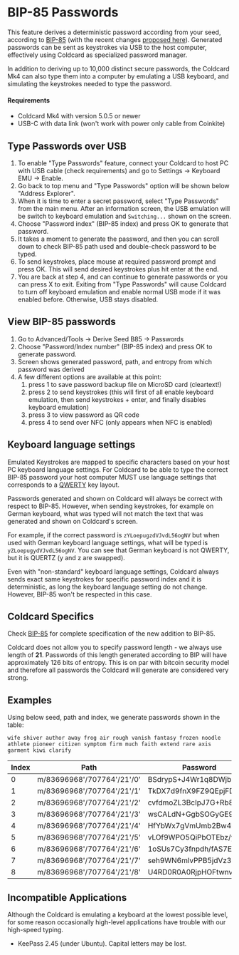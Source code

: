 # BIP-85 Passwords

This feature derives a deterministic password according from your seed,
according to [BIP-85](https://github.com/bitcoin/bips/blob/master/bip-0085.mediawiki)
(with the recent changes 
[proposed here](https://github.com/scgbckbone/bips/blob/passwords/bip-0085.mediawiki)).
Generated passwords can be sent as keystrokes via USB to the host computer,
effectively using Coldcard as specialized password manager.

In addition to deriving up to 10,000 distinct secure passwords, the Coldcard Mk4
can also type them into a computer by emulating a USB keyboard, and simulating the
keystrokes needed to type the password.

#### Requirements

* Coldcard Mk4 with version 5.0.5 or newer
* USB-C with data link (won't work with power only cable from Coinkite)

## Type Passwords over USB

1. To enable "Type Passwords" feature, connect your Coldcard to host PC with USB cable (check requirements) and go to Settings -> Keyboard EMU -> Enable.
2. Go back to top menu and "Type Passwords" option will be shown below "Address Explorer".
3. When it is time to enter a secret password, select "Type Passwords" from the main menu. After 
an information screen, the USB emulation will be switch to keyboard emulation
and `Switching...` shown on the screen.
4. Choose "Password index" (BIP-85 index) and press OK to generate that password.
5. It takes a moment to generate the password, and then you can scroll down to check BIP-85 path used and double-check password to be typed.
6. To send keystrokes, place mouse at required password prompt and press OK. This will send desired keystrokes plus hit enter at the end.
6. You are back at step 4, and can continue to generate passwords or you can press X
to exit. Exiting from "Type Passwords" will cause Coldcard to turn off keyboard emulation and enable normal USB mode if it was enabled before. Otherwise, USB stays disabled.

## View BIP-85 passwords

1. Go to Advanced/Tools -> Derive Seed B85 -> Passwords
2. Choose "Password/Index number" (BIP-85 index) and press OK to generate password.
3. Screen shows generated password, path, and entropy from which password was derived
4. A few different options are available at this point:
   1. press 1 to save password backup file on MicroSD card (cleartext!)
   2. press 2 to send keystrokes (this will first of all enable keyboard emulation, then send keystrokes + enter, and finally disables keyboard emulation)
   3. press 3 to view password as QR code
   4. press 4 to send over NFC (only appears when NFC is enabled)

## Keyboard language settings

Emulated Keystrokes are mapped to specific characters based on your host PC keyboard
language settings. For Coldcard to be able to type the correct BIP-85
password your host computer MUST use language settings that
corresponds to a [QWERTY](https://simple.wikipedia.org/wiki/QWERTY) key layout.

Passwords generated and shown on Coldcard will always be correct
with respect to BIP-85. However, when sending keystrokes, for example
on German keyboard, what was typed will not match the text that was
generated and shown on Coldcard's screen.

For example, if the correct password is `zYLoepugzdVJvdL56ogNV` but when used
with German keyboard language settings, what will be typed is
`yZLoepugydVJvdL56ogNV`. You can see that German keyboard is not
QWERTY, but it is QUERTZ (y and z are swapped).

Even with "non-standard" keyboard language settings, Coldcard always
sends exact same keystrokes for specific password index and it is
deterministic, as long the keyboard language setting do not change.
However, BIP-85 won't be respected in this case.

## Coldcard Specifics

Check [BIP-85](https://github.com/scgbckbone/bips/blob/passwords/bip-0085.mediawiki)
for complete specification of the new addition to BIP-85.

Coldcard does not allow you to specify password length - we always
use length of **21**. Passwords of this length generated according
to BIP will have approximately 126 bits of entropy. This is on par
with bitcoin security model and therefore all passwords the Coldcard
will generate are considered very strong.

## Examples

Using below seed, path and index, we generate passwords shown in the table:

```shell
wife shiver author away frog air rough vanish fantasy frozen noodle athlete pioneer citizen symptom firm much faith extend rare axis garment kiwi clarify
```

| Index | Path                       | Password |
|-------|----------------------------|----------|
| 0     | m/83696968'/707764'/21'/0' |  BSdrypS+J4Wr1q8DWjbFE |
| 1     | m/83696968'/707764'/21'/1' |  TkDX7d9fnX9FZ9QEpjFDB |
| 2     | m/83696968'/707764'/21'/2' |  cvfdmoZL3BcIpJ7G+Rb8k |
| 3     | m/83696968'/707764'/21'/3' |  wsCALdN+GgbSOGyGE9aRN |
| 4     | m/83696968'/707764'/21'/4' |  HfYbWx7gVmUmb2Bw4o4QD |
| 5     | m/83696968'/707764'/21'/5' |  vLOf9WPO5QiPbOTEbz/yJ |
| 6     | m/83696968'/707764'/21'/6' |  1oSUs7Cy3fnpdh/fAS7EK |
| 7     | m/83696968'/707764'/21'/7' |  seh9WN6mlvPPB5jdVz3xN |
| 8     | m/83696968'/707764'/21'/8' |  U4RD0R0A0RjpHOFtwnv9k |


## Incompatible Applications

Although the Coldcard is emulating a keyboard at the lowest possible level,
for some reason occasionally high-level applications have
trouble with our high-speed typing.

- KeePass 2.45 (under Ubuntu). Capital letters may be lost.


